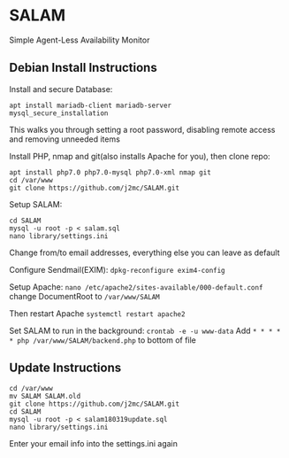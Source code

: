 # SALAM
Simple Agent-Less Availability Monitor

## Debian Install Instructions
Install and secure Database:
```
apt install mariadb-client mariadb-server
mysql_secure_installation
```
This walks you through setting a root password, disabling remote access and removing unneeded items

Install PHP, nmap and git(also installs Apache for you), then clone repo:
```
apt install php7.0 php7.0-mysql php7.0-xml nmap git
cd /var/www
git clone https://github.com/j2mc/SALAM.git
```

Setup SALAM:
```
cd SALAM
mysql -u root -p < salam.sql
nano library/settings.ini
```
Change from/to email addresses, everything else you can leave as default

Configure Sendmail(EXIM): `dpkg-reconfigure exim4-config`

Setup Apache:
`nano /etc/apache2/sites-available/000-default.conf` change DocumentRoot to `/var/www/SALAM`

Then restart Apache `systemctl restart apache2`

Set SALAM to run in the background:
`crontab -e -u www-data`
Add `* * * * * php /var/www/SALAM/backend.php` to bottom of file

## Update Instructions
```
cd /var/www
mv SALAM SALAM.old
git clone https://github.com/j2mc/SALAM.git
cd SALAM
mysql -u root -p < salam180319update.sql
nano library/settings.ini
```
Enter your email info into the settings.ini again
